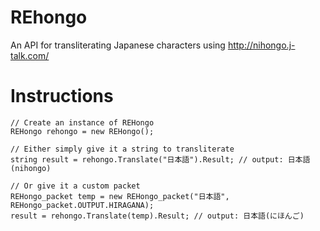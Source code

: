 # REhongo
An API for transliterating Japanese characters using http://nihongo.j-talk.com/

# Instructions
	// Create an instance of REHongo
	REHongo rehongo = new REHongo();

	// Either simply give it a string to transliterate
	string result = rehongo.Translate("日本語").Result; // output: 日本語(nihongo)

	// Or give it a custom packet
	REHongo_packet temp = new REHongo_packet("日本語", REHongo_packet.OUTPUT.HIRAGANA);
	result = rehongo.Translate(temp).Result; // output: 日本語(にほんご) 